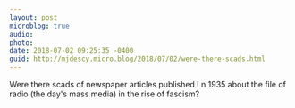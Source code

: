 ```yaml
---
layout: post
microblog: true
audio: 
photo: 
date: 2018-07-02 09:25:35 -0400
guid: http://mjdescy.micro.blog/2018/07/02/were-there-scads.html
---
```

Were there scads of newspaper articles published I n 1935 about the file of radio (the day's mass media) in the rise of fascism?

